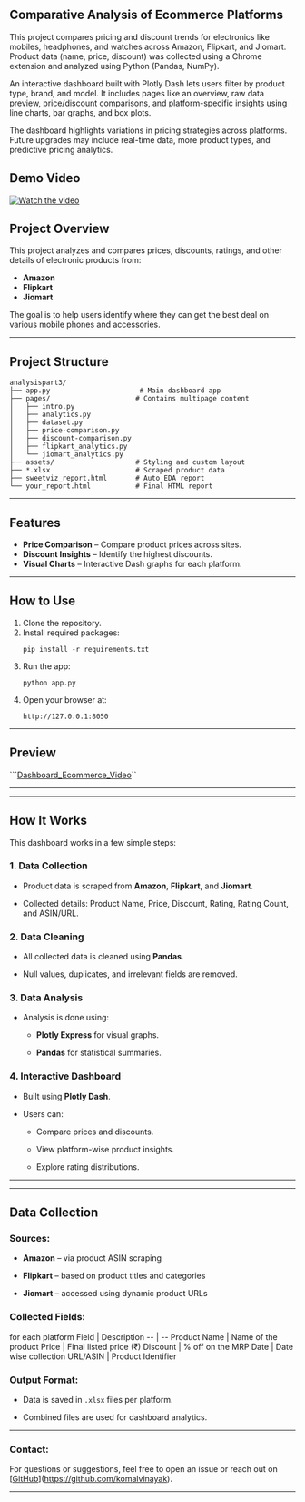 ## Comparative Analysis of Ecommerce Platforms
This project compares pricing and discount trends for electronics like mobiles, headphones, and watches across Amazon, Flipkart, and Jiomart. Product data (name, price, discount) was collected using a Chrome extension and analyzed using Python (Pandas, NumPy).

An interactive dashboard built with Plotly Dash lets users filter by product type, brand, and model. It includes pages like an overview, raw data preview, price/discount comparisons, and platform-specific insights using line charts, bar graphs, and box plots.

The dashboard highlights variations in pricing strategies across platforms. Future upgrades may include real-time data, more product types, and predictive pricing analytics.
## Demo Video

<a href="https://youtu.be/jAeH3v5VpAs?si=4gaFDUcxDvfbNjvW" target="_blank">
  <img src="https://img.youtube.com/vi/jAeH3v5VpAs/maxresdefault.jpg" alt="Watch the video">
</a>


## Project Overview

This project analyzes and compares prices, discounts, ratings, and other details of electronic products from:

- **Amazon**
- **Flipkart**
- **Jiomart**

The goal is to help users identify where they can get the best deal on various mobile phones and accessories.

---

##  Project Structure

```
analysispart3/
├── app.py                      # Main dashboard app
├── pages/                     # Contains multipage content
│   ├── intro.py
│   ├── analytics.py
│   ├── dataset.py
│   ├── price-comparison.py
│   ├── discount-comparison.py
│   ├── flipkart_analytics.py
│   └── jiomart_analytics.py
├── assets/                    # Styling and custom layout
├── *.xlsx                     # Scraped product data
├── sweetviz_report.html       # Auto EDA report
└── your_report.html           # Final HTML report
```

---

##  Features

-  **Price Comparison** – Compare product prices across sites.
-  **Discount Insights** – Identify the highest discounts.
-  **Visual Charts** – Interactive Dash graphs for each platform.

---

##  How to Use

1. Clone the repository.
2. Install required packages:
   ```
   pip install -r requirements.txt
   ```
3. Run the app:
   ```
   python app.py
   ```
4. Open your browser at:
   ```
   http://127.0.0.1:8050
   ```

---

## Preview


```[Dashboard_Ecommerce_Video](https://github.com/komalvinayak/Ecommerce_Analysis/blob/main/Ecommerce_Dashboard.mp4)``

---

<html>
<body>
<hr>

<h2>How It Works</h2>
<p>This dashboard works in a few simple steps:</p>
<h3>1. <strong>Data Collection</strong></h3>
<ul>
<li>
<p>Product data is scraped from <strong>Amazon</strong>, <strong>Flipkart</strong>, and <strong>Jiomart</strong>.</p>
</li>
<li>
<p>Collected details: Product Name, Price, Discount, Rating, Rating Count, and ASIN/URL.</p>
</li>

</ul>
<h3>2. <strong>Data Cleaning</strong></h3>
<ul>
<li>
<p>All collected data is cleaned using <strong>Pandas</strong>.</p>
</li>
<li>
<p>Null values, duplicates, and irrelevant fields are removed.</p>
</li>
</ul>
<h3>3. <strong>Data Analysis</strong></h3>
<ul>
<li>
<p>Analysis is done using:</p>
<ul>
<li>
<p><strong>Plotly Express</strong> for visual graphs.</p>
</li>
<li>
<p><strong>Pandas</strong> for statistical summaries.</p>
</li>
</ul>
</li>
</ul>
<h3>4. <strong>Interactive Dashboard</strong></h3>
<ul>
<li>
<p>Built using <strong>Plotly Dash</strong>.</p>
</li>
<li>
<p>Users can:</p>
<ul>
<li>
<p>Compare prices and discounts.</p>
</li>
<li>
<p>View platform-wise product insights.</p>
</li>
<li>
<p>Explore rating distributions.</p>
</li>
</ul>
</li>
</ul>
<hr>

<hr>
<h2> Data Collection</h2>
<h3> Sources:</h3>
<ul>
<li>
<p><strong>Amazon</strong> – via product ASIN scraping</p>
</li>
<li>
<p><strong>Flipkart</strong> – based on product titles and categories</p>
</li>
<li>
<p><strong>Jiomart</strong> – accessed using dynamic product URLs</p>
</li>
</ul>
<h3> Collected Fields:</h3>
for each platform
Field | Description
-- | --
Product Name | Name of the product
Price | Final listed price (₹)
Discount | % off on the MRP
Date | Date wise collection
URL/ASIN | Product Identifier


<h3>Output Format:</h3>
<ul>
<li>
<p>Data is saved in <code inline="">.xlsx</code> files per platform.</p>
</li>
<li>
<p>Combined files are used for dashboard analytics.</p>
</li>
</ul>

<hr>
<h3> Contact:</h3>


For questions or suggestions, feel free to open an issue or reach out on [[GitHub](https://github.com/komalvinayak)](https://github.com/komalvinayak).
<hr>
</body></html><!--EndFragment-->
</body>
</html>

